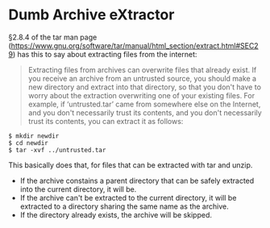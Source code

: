 Dumb Archive eXtractor
======================
§2.8.4 of the tar man page (https://www.gnu.org/software/tar/manual/html_section/extract.html#SEC29) has
this to say about extracting files from the internet:
> Extracting files from archives can overwrite files that already exist.
> If you receive an archive from an untrusted source, you should make a new directory
> and extract into that directory, so that you don't have to worry about the extraction
> overwriting one of your existing files.
> For example, if ‘untrusted.tar’ came from somewhere else on the Internet, and you don't
> necessarily trust its contents, and you don't necessarily trust its contents, you can extract it as follows: 

    $ mkdir newdir
    $ cd newdir
    $ tar -xvf ../untrusted.tar

This basically does that, for files that can be extracted with tar and unzip.

* If the archive constains a parent directory that can be safely extracted into
the current directory, it will be.
* If the archive can't be extracted to the current directory, it will be extracted
to a directory sharing the same name as the archive.
* If the directory already exists, the archive will be skipped.
